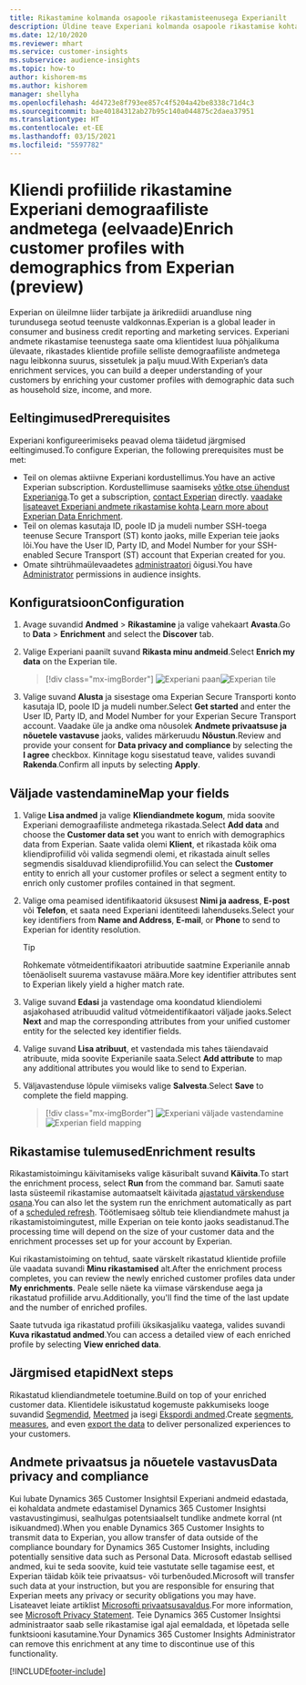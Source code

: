 ```yaml
---
title: Rikastamine kolmanda osapoole rikastamisteenusega Experianilt
description: Üldine teave Experiani kolmanda osapoole rikastamise kohta.
ms.date: 12/10/2020
ms.reviewer: mhart
ms.service: customer-insights
ms.subservice: audience-insights
ms.topic: how-to
author: kishorem-ms
ms.author: kishorem
manager: shellyha
ms.openlocfilehash: 4d4723e8f793ee857c4f5204a42be8338c71d4c3
ms.sourcegitcommit: bae40184312ab27b95c140a044875c2daea37951
ms.translationtype: HT
ms.contentlocale: et-EE
ms.lasthandoff: 03/15/2021
ms.locfileid: "5597782"
---
```

# <a name="enrich-customer-profiles-with-demographics-from-experian-preview"></a><span data-ttu-id="7bfb9-103">Kliendi profiilide rikastamine Experiani demograafiliste andmetega (eelvaade)</span><span class="sxs-lookup"><span data-stu-id="7bfb9-103">Enrich customer profiles with demographics from Experian (preview)</span></span>

<span data-ttu-id="7bfb9-104">Experian on üleilmne liider tarbijate ja ärikrediidi aruandluse ning turundusega seotud teenuste valdkonnas.</span><span class="sxs-lookup"><span data-stu-id="7bfb9-104">Experian is a global leader in consumer and business credit reporting and marketing services.</span></span> <span data-ttu-id="7bfb9-105">Experiani andmete rikastamise teenustega saate oma klientidest luua põhjalikuma ülevaate, rikastades klientide profiile selliste demograafiliste andmetega nagu leibkonna suurus, sissetulek ja palju muud.</span><span class="sxs-lookup"><span data-stu-id="7bfb9-105">With Experian’s data enrichment services, you can build a deeper understanding of your customers by enriching your customer profiles with demographic data such as household size, income, and more.</span></span>

## <a name="prerequisites"></a><span data-ttu-id="7bfb9-106">Eeltingimused</span><span class="sxs-lookup"><span data-stu-id="7bfb9-106">Prerequisites</span></span>

<span data-ttu-id="7bfb9-107">Experiani konfigureerimiseks peavad olema täidetud järgmised eeltingimused.</span><span class="sxs-lookup"><span data-stu-id="7bfb9-107">To configure Experian, the following prerequisites must be met:</span></span>

- <span data-ttu-id="7bfb9-108">Teil on olemas aktiivne Experiani kordustellimus.</span><span class="sxs-lookup"><span data-stu-id="7bfb9-108">You have an active Experian subscription.</span></span> <span data-ttu-id="7bfb9-109">Kordustellimuse saamiseks [võtke otse ühendust Experianiga](https://www.experian.com/marketing-services/contact).</span><span class="sxs-lookup"><span data-stu-id="7bfb9-109">To get a subscription, [contact Experian](https://www.experian.com/marketing-services/contact) directly.</span></span> <span data-ttu-id="7bfb9-110">[vaadake lisateavet Experiani andmete rikastamise kohta](https://www.experian.com/marketing-services/microsoft?cmpid=ems_web_mci_cdppage).</span><span class="sxs-lookup"><span data-stu-id="7bfb9-110">[Learn more about Experian Data Enrichment](https://www.experian.com/marketing-services/microsoft?cmpid=ems_web_mci_cdppage).</span></span>
- <span data-ttu-id="7bfb9-111">Teil on olemas kasutaja ID, poole ID ja mudeli number SSH-toega teenuse Secure Transport (ST) konto jaoks, mille Experian teie jaoks lõi.</span><span class="sxs-lookup"><span data-stu-id="7bfb9-111">You have the User ID, Party ID, and Model Number for your SSH-enabled Secure Transport (ST) account that Experian created for you.</span></span>
- <span data-ttu-id="7bfb9-112">Omate sihtrühmaülevaadetes [administraatori](permissions.md#administrator) õigusi.</span><span class="sxs-lookup"><span data-stu-id="7bfb9-112">You have [Administrator](permissions.md#administrator) permissions in audience insights.</span></span>

## <a name="configuration"></a><span data-ttu-id="7bfb9-113">Konfiguratsioon</span><span class="sxs-lookup"><span data-stu-id="7bfb9-113">Configuration</span></span>

1. <span data-ttu-id="7bfb9-114">Avage suvandid **Andmed** > **Rikastamine** ja valige vahekaart **Avasta**.</span><span class="sxs-lookup"><span data-stu-id="7bfb9-114">Go to **Data** > **Enrichment** and select the **Discover** tab.</span></span>

1. <span data-ttu-id="7bfb9-115">Valige Experiani paanilt suvand **Rikasta minu andmeid**.</span><span class="sxs-lookup"><span data-stu-id="7bfb9-115">Select **Enrich my data** on the Experian tile.</span></span>

   > [!div class="mx-imgBorder"]
   > <span data-ttu-id="7bfb9-116">![Experiani paan](media/experian-tile.png "Experiani paan")</span><span class="sxs-lookup"><span data-stu-id="7bfb9-116">![Experian tile](media/experian-tile.png "Experian tile")</span></span>

1. <span data-ttu-id="7bfb9-117">Valige suvand **Alusta** ja sisestage oma Experian Secure Transporti konto kasutaja ID, poole ID ja mudeli number.</span><span class="sxs-lookup"><span data-stu-id="7bfb9-117">Select **Get started** and enter the User ID, Party ID, and Model Number for your Experian Secure Transport account.</span></span> <span data-ttu-id="7bfb9-118">Vaadake üle ja andke oma nõusolek **Andmete privaatsuse ja nõuetele vastavuse** jaoks, valides märkeruudu **Nõustun**.</span><span class="sxs-lookup"><span data-stu-id="7bfb9-118">Review and provide your consent for **Data privacy and compliance** by selecting the **I agree** checkbox.</span></span> <span data-ttu-id="7bfb9-119">Kinnitage kogu sisestatud teave, valides suvandi **Rakenda**.</span><span class="sxs-lookup"><span data-stu-id="7bfb9-119">Confirm all inputs by selecting **Apply**.</span></span>

## <a name="map-your-fields"></a><span data-ttu-id="7bfb9-120">Väljade vastendamine</span><span class="sxs-lookup"><span data-stu-id="7bfb9-120">Map your fields</span></span>

1.  <span data-ttu-id="7bfb9-121">Valige **Lisa andmed** ja valige **Kliendiandmete kogum**, mida soovite Experiani demograafiliste andmetega rikastada.</span><span class="sxs-lookup"><span data-stu-id="7bfb9-121">Select **Add data** and choose the **Customer data set** you want to enrich with demographics data from Experian.</span></span> <span data-ttu-id="7bfb9-122">Saate valida olemi **Klient**, et rikastada kõik oma kliendiprofiilid või valida segmendi olemi, et rikastada ainult selles segmendis sisalduvad kliendiprofiilid.</span><span class="sxs-lookup"><span data-stu-id="7bfb9-122">You can select the **Customer** entity to enrich all your customer profiles or select a segment entity to enrich only customer profiles contained in that segment.</span></span>

1. <span data-ttu-id="7bfb9-123">Valige oma peamised identifikaatorid üksusest **Nimi ja aadress**, **E-post** või **Telefon**, et saata need Experiani identiteedi lahenduseks.</span><span class="sxs-lookup"><span data-stu-id="7bfb9-123">Select your key identifiers from **Name and Address**, **E-mail**, or **Phone** to send to Experian for identity resolution.</span></span>

   > [!TIP]
   > <span data-ttu-id="7bfb9-124">Rohkemate võtmeidentifikaatori atribuutide saatmine Experianile annab tõenäoliselt suurema vastavuse määra.</span><span class="sxs-lookup"><span data-stu-id="7bfb9-124">More key identifier attributes sent to Experian likely yield a higher match rate.</span></span>

1. <span data-ttu-id="7bfb9-125">Valige suvand **Edasi** ja vastendage oma koondatud kliendiolemi asjakohased atribuudid valitud võtmeidentifikaatori väljade jaoks.</span><span class="sxs-lookup"><span data-stu-id="7bfb9-125">Select **Next** and map the corresponding attributes from your unified customer entity for the selected key identifier fields.</span></span>

1. <span data-ttu-id="7bfb9-126">Valige suvand **Lisa atribuut**, et vastendada mis tahes täiendavaid atribuute, mida soovite Experianile saata.</span><span class="sxs-lookup"><span data-stu-id="7bfb9-126">Select **Add attribute** to map any additional attributes you would like to send to Experian.</span></span>

1.  <span data-ttu-id="7bfb9-127">Väljavastenduse lõpule viimiseks valige **Salvesta**.</span><span class="sxs-lookup"><span data-stu-id="7bfb9-127">Select **Save** to complete the field mapping.</span></span>

    > [!div class="mx-imgBorder"]
    > <span data-ttu-id="7bfb9-128">![Experiani väljade vastendamine](media/experian-field-mapping.png "Experiani väljade vastendamine")</span><span class="sxs-lookup"><span data-stu-id="7bfb9-128">![Experian field mapping](media/experian-field-mapping.png "Experian field mapping")</span></span>

## <a name="enrichment-results"></a><span data-ttu-id="7bfb9-129">Rikastamise tulemused</span><span class="sxs-lookup"><span data-stu-id="7bfb9-129">Enrichment results</span></span>

<span data-ttu-id="7bfb9-130">Rikastamistoimingu käivitamiseks valige käsuribalt suvand **Käivita**.</span><span class="sxs-lookup"><span data-stu-id="7bfb9-130">To start the enrichment process, select **Run** from the command bar.</span></span> <span data-ttu-id="7bfb9-131">Samuti saate lasta süsteemil rikastamise automaatselt käivitada [ajastatud värskenduse osana](system.md#schedule-tab).</span><span class="sxs-lookup"><span data-stu-id="7bfb9-131">You can also let the system run the enrichment automatically as part of a [scheduled refresh](system.md#schedule-tab).</span></span> <span data-ttu-id="7bfb9-132">Töötlemisaeg sõltub teie kliendiandmete mahust ja rikastamistoimingutest, mille Experian on teie konto jaoks seadistanud.</span><span class="sxs-lookup"><span data-stu-id="7bfb9-132">The processing time will depend on the size of your customer data and the enrichment processes set up for your account by Experian.</span></span>

<span data-ttu-id="7bfb9-133">Kui rikastamistoiming on tehtud, saate värskelt rikastatud klientide profiile üle vaadata suvandi **Minu rikastamised** alt.</span><span class="sxs-lookup"><span data-stu-id="7bfb9-133">After the enrichment process completes, you can review the newly enriched customer profiles data under **My enrichments**.</span></span> <span data-ttu-id="7bfb9-134">Peale selle näete ka viimase värskenduse aega ja rikastatud profiilide arvu.</span><span class="sxs-lookup"><span data-stu-id="7bfb9-134">Additionally, you'll find the time of the last update and the number of enriched profiles.</span></span>

<span data-ttu-id="7bfb9-135">Saate tutvuda iga rikastatud profiili üksikasjaliku vaatega, valides suvandi **Kuva rikastatud andmed**.</span><span class="sxs-lookup"><span data-stu-id="7bfb9-135">You can access a detailed view of each enriched profile by selecting **View enriched data**.</span></span>

## <a name="next-steps"></a><span data-ttu-id="7bfb9-136">Järgmised etapid</span><span class="sxs-lookup"><span data-stu-id="7bfb9-136">Next steps</span></span>

<span data-ttu-id="7bfb9-137">Rikastatud kliendiandmetele toetumine.</span><span class="sxs-lookup"><span data-stu-id="7bfb9-137">Build on top of your enriched customer data.</span></span> <span data-ttu-id="7bfb9-138">Klientidele isikustatud kogemuste pakkumiseks looge suvandid [Segmendid](segments.md), [Meetmed](measures.md) ja isegi [Ekspordi andmed](export-destinations.md).</span><span class="sxs-lookup"><span data-stu-id="7bfb9-138">Create [segments](segments.md), [measures](measures.md), and even [export the data](export-destinations.md) to deliver personalized experiences to your customers.</span></span>

## <a name="data-privacy-and-compliance"></a><span data-ttu-id="7bfb9-139">Andmete privaatsus ja nõuetele vastavus</span><span class="sxs-lookup"><span data-stu-id="7bfb9-139">Data privacy and compliance</span></span>

<span data-ttu-id="7bfb9-140">Kui lubate Dynamics 365 Customer Insightsil Experiani andmeid edastada, ei kohaldata andmete edastamisel Dynamics 365 Customer Insightsi vastavustingimusi, sealhulgas potentsiaalselt tundlike andmete korral (nt isikuandmed).</span><span class="sxs-lookup"><span data-stu-id="7bfb9-140">When you enable Dynamics 365 Customer Insights to transmit data to Experian, you allow transfer of data outside of the compliance boundary for Dynamics 365 Customer Insights, including potentially sensitive data such as Personal Data.</span></span> <span data-ttu-id="7bfb9-141">Microsoft edastab sellised andmed, kui te seda soovite, kuid teie vastutate selle tagamise eest, et Experian täidab kõik teie privaatsus- või turbenõuded.</span><span class="sxs-lookup"><span data-stu-id="7bfb9-141">Microsoft will transfer such data at your instruction, but you are responsible for ensuring that Experian meets any privacy or security obligations you may have.</span></span> <span data-ttu-id="7bfb9-142">Lisateavet leiate artiklist [Microsofti privaatsusavaldus](https://go.microsoft.com/fwlink/?linkid=396732).</span><span class="sxs-lookup"><span data-stu-id="7bfb9-142">For more information, see [Microsoft Privacy Statement](https://go.microsoft.com/fwlink/?linkid=396732).</span></span>
<span data-ttu-id="7bfb9-143">Teie Dynamics 365 Customer Insightsi administraator saab selle rikastamise igal ajal eemaldada, et lõpetada selle funktsiooni kasutamine.</span><span class="sxs-lookup"><span data-stu-id="7bfb9-143">Your Dynamics 365 Customer Insights Administrator can remove this enrichment at any time to discontinue use of this functionality.</span></span>


[!INCLUDE[footer-include](../includes/footer-banner.md)]